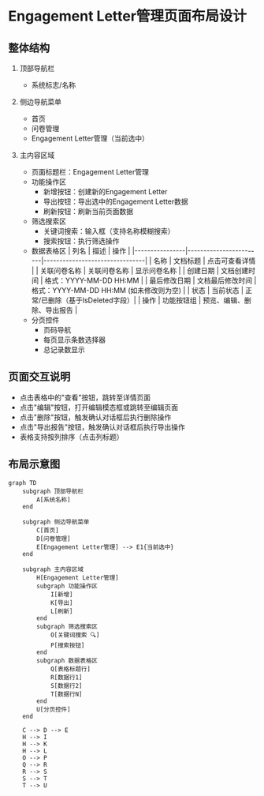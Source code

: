 # Engagement Letter管理页面布局设计

## 整体结构
1. 顶部导航栏
   - 系统标志/名称

2. 侧边导航菜单
   - 首页
   - 问卷管理
   - Engagement Letter管理（当前选中）

3. 主内容区域
   - 页面标题栏：Engagement Letter管理
   - 功能操作区
     - 新增按钮：创建新的Engagement Letter
     - 导出按钮：导出选中的Engagement Letter数据
     - 刷新按钮：刷新当前页面数据
   - 筛选搜索区
     - 关键词搜索：输入框（支持名称模糊搜索）
     - 搜索按钮：执行筛选操作
   - 数据表格区
     | 列名           | 描述                     | 操作                           |
     |----------------|------------------------|--------------------------------|
     | 名称           | 文档标题               | 点击可查看详情                 |
     | 关联问卷名称     | 关联问卷名称           | 显示问卷名称                   |
     | 创建日期       | 文档创建时间           | 格式：YYYY-MM-DD HH:MM         |
     | 最后修改日期   | 文档最后修改时间       | 格式：YYYY-MM-DD HH:MM (如未修改则为空) |
     | 状态           | 当前状态               | 正常/已删除（基于IsDeleted字段）|
     | 操作           | 功能按钮组             | 预览、编辑、删除、导出报告      |
   - 分页控件
     - 页码导航
     - 每页显示条数选择器
     - 总记录数显示

## 页面交互说明
- 点击表格中的"查看"按钮，跳转至详情页面
- 点击"编辑"按钮，打开编辑模态框或跳转至编辑页面
- 点击"删除"按钮，触发确认对话框后执行删除操作
- 点击"导出报告"按钮，触发确认对话框后执行导出操作
- 表格支持按列排序（点击列标题）

## 布局示意图
```mermaid
graph TD
    subgraph 顶部导航栏
        A[系统名称]
    end
    
    subgraph 侧边导航菜单
        C[首页]
        D[问卷管理]
        E[Engagement Letter管理] --> E1{当前选中}
    end
    
    subgraph 主内容区域
        H[Engagement Letter管理]
        subgraph 功能操作区
            I[新增]
            K[导出]
            L[刷新]
        end
        subgraph 筛选搜索区
            O[关键词搜索 🔍]
            P[搜索按钮]
        end
        subgraph 数据表格区
            Q[表格标题行]
            R[数据行1]
            S[数据行2]
            T[数据行N]
        end
        U[分页控件]
    end
    
    C --> D --> E
    H --> I
    H --> K
    H --> L
    O --> P
    Q --> R
    R --> S
    S --> T
    T --> U
```
